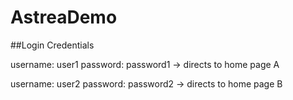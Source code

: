 # AstreaDemo

##Login Credentials 

username: user1
password: password1
 -> directs to home page A 
 
 username: user2
 password: password2 
 -> directs to home page B
